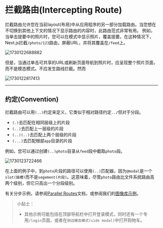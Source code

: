 # 拦截路由(Intercepting Route)

拦截路由允许您在当前layout(布局)中从应用程序的另一部分加载路由。当您想在不切换到其他上下文的情况下显示路由的内容时，此路由范式非常有用。
例如，当单击提要中的照片时，您可以在模式中显示照片，覆盖提要。在这种情况下，Next.js拦截`/photo/123`路由，屏蔽URL，并将其覆盖在`/feed`上。

![1730122688882](images/11_Intercepting_Routes/1730122688882.png)

但是，当通过单击可共享的URL或刷新页面导航到照片时，应呈现整个照片页面，而不是模态模式。不应发生路线拦截。然而

![1730122817413](images/11_Intercepting_Routes/1730122817413.png)

---

## 约定(Convention)

拦截路由可以用`(..)`约定来定义，它类似于相对路径约定`../`但对于分段。

- `(.)`去匹配在相同层级上的片段
- `(..)`去匹配上一层级的片段
- `(..)(..)`去匹配上两个层级的片段
- `(...)`去匹配根部`app`目录的片段

例如，您可以通过创建`(..)photo`目录从`feed`段中截取`photo`段。

![1730123722466](images/11_Intercepting_Routes/1730123722466.png)

在上面的例子中，到`photo`片段的路径可以使用`(..)`匹配器，因为`@modal`是一个`slot(插槽)`而不是`segement(片段)`。这意味着，尽管`photo`路由比文件系统路由高两个级别，但它只高出一个分段级别。

有关分步示例，请参阅[Parallel Routes](./10_Parallel_Routes.md)文档，或参阅我们的[图像库示例](https://github.com/vercel/nextgram)。

> 小贴士：
>
> - 其他示例可能包括在顶部导航栏中打开登录模式，同时还有一个专用`/login`页面，或者在`侧边模态模式(side modal)`中打开购物车。
